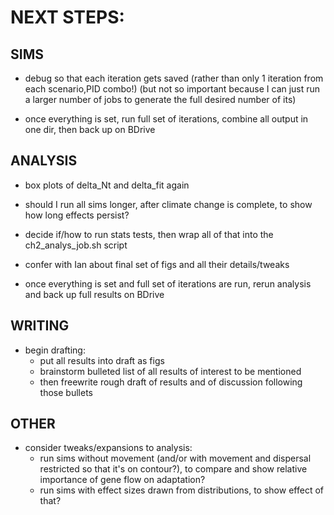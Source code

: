 # NEXT STEPS:

## SIMS
- debug so that each iteration gets saved (rather than only 1 iteration from each scenario,PID combo!) (but not so important because I can just run a larger number of jobs to generate the full desired number of its)

- once everything is set, run full set of iterations, combine all output in one dir, then back up on BDrive


## ANALYSIS
- box plots of delta_Nt and delta_fit again

- should I run all sims longer, after climate change is complete, to show how long effects persist?

- decide if/how to run stats tests, then wrap all of that into the ch2_analys_job.sh script

- confer with Ian about final set of figs and all their details/tweaks

- once everything is set and full set of iterations are run, rerun analysis and back up full results on BDrive


## WRITING
- begin drafting: 
  - put all results into draft as figs
  - brainstorm bulleted list of all results of interest to be mentioned
  - then freewrite rough draft of results and of discussion following those bullets


## OTHER
- consider tweaks/expansions to analysis:
  - run sims without movement (and/or with movement and dispersal restricted so that it's on contour?), to compare and show relative importance of gene flow on adaptation?
  - run sims with effect sizes drawn from distributions, to show effect of that?
